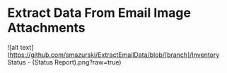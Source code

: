 # Extract Data From Email Image Attachments 


![alt text](https://github.com/smazurski/ExtractEmailData/blob/[branch]/Inventory Status - (Status Report).png?raw=true)
